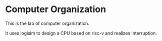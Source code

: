 # Computer Organization

This is the lab of computer organization.

It uses logisim to design a CPU based on risc-v and realizes interruption.